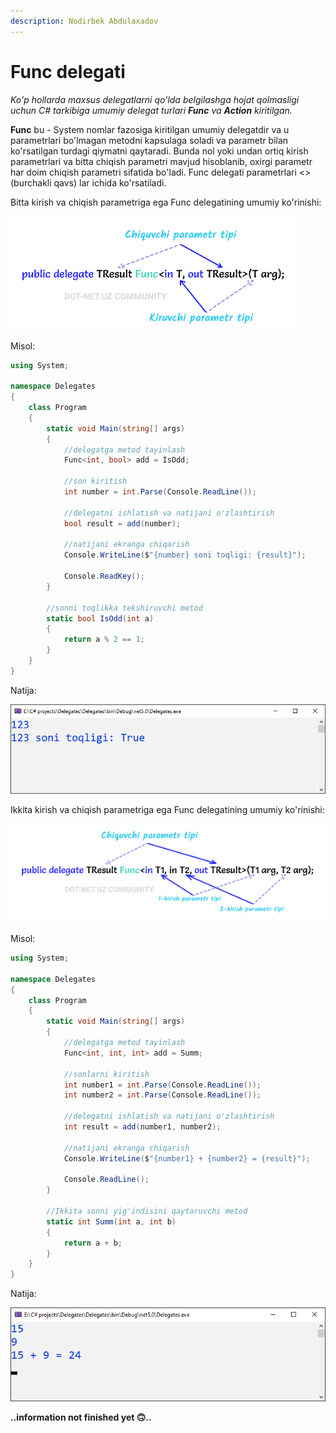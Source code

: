 ```yaml
---
description: Nodirbek Abdulaxadov
---
```


# Func delegati

_Ko'p hollarda maxsus delegatlarni qo'lda belgilashga hojat qolmasligi uchun C\# tarkibiga umumiy delegat turlari **Func** va **Action** kiritilgan._

**Func** bu - System nomlar fazosiga kiritilgan umumiy delegatdir va u parametrlari bo'lmagan metodni kapsulaga soladi va parametr bilan ko'rsatilgan turdagi qiymatni qaytaradi. Bunda nol yoki undan ortiq kirish parametrlari va bitta chiqish parametri mavjud hisoblanib, oxirgi parametr har doim chiqish parametri sifatida bo'ladi. Func delegati parametrlari <> (burchakli qavs) lar ichida ko'rsatiladi.

Bitta kirish va chiqish parametriga ega Func delegatining umumiy ko'rinishi:

![](../../../../.gitbook/assets/func1.png)

Misol:
```csharp
using System;

namespace Delegates
{
    class Program
    {
        static void Main(string[] args)
        {
            //delegatga metod tayinlash
            Func<int, bool> add = IsOdd;

            //son kiritish
            int number = int.Parse(Console.ReadLine());

            //delegatni ishlatish va natijani o'zlashtirish
            bool result = add(number);

            //natijani ekranga chiqarish
            Console.WriteLine($"{number} soni toqligi: {result}");

            Console.ReadKey();
        }

        //sonni toqlikka tekshiruvchi metod
        static bool IsOdd(int a)
        {
            return a % 2 == 1;
        }
    }
}
```

Natija:

![](../../../../.gitbook/assets/func22.png)

Ikkita kirish va chiqish parametriga ega Func delegatining umumiy ko'rinishi:

![](../../../../.gitbook/assets/func21.png)

Misol:

```csharp
using System;

namespace Delegates
{
    class Program
    {
        static void Main(string[] args)
        {
            //delegatga metod tayinlash
            Func<int, int, int> add = Summ;

            //sonlarni kiritish
            int number1 = int.Parse(Console.ReadLine());
            int number2 = int.Parse(Console.ReadLine());

            //delegatni ishlatish va natijani o'zlashtirish
            int result = add(number1, number2);

            //natijani ekranga chiqarish
            Console.WriteLine($"{number1} + {number2} = {result}");

            Console.ReadLine();
        }

        //Ikkita sonni yig'indisini qaytaruvchi metod
        static int Summ(int a, int b)
        {
            return a + b;
        }
    }
}
```

Natija:

![](../../../../.gitbook/assets/func3.png)




**..information not finished yet 🙃..**

